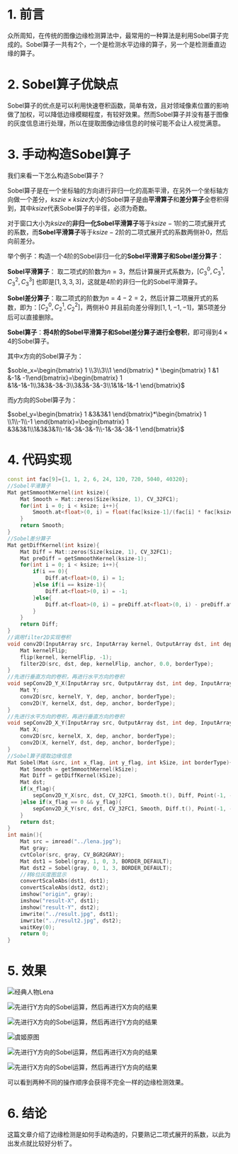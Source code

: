 # 1. 前言
众所周知，在传统的图像边缘检测算法中，最常用的一种算法是利用Sobel算子完成的。Sobel算子一共有$2$个，一个是检测水平边缘的算子，另一个是检测垂直边缘的算子。

# 2. Sobel算子优缺点
Sobel算子的优点是可以利用快速卷积函数，简单有效，且对领域像素位置的影响做了加权，可以降低边缘模糊程度，有较好效果。然而Sobel算子并没有基于图像的灰度信息进行处理，所以在提取图像边缘信息的时候可能不会让人视觉满意。

# 3. 手动构造Sobel算子
我们来看一下怎么构造Sobel算子？

Sobel算子是在一个坐标轴的方向进行非归一化的高斯平滑，在另外一个坐标轴方向做一个差分，$kszie\times ksize$大小的Sobel算子是由**平滑算子**和**差分算子**全卷积得到，其中$ksize$代表Sobel算子的半径，必须为奇数。

对于窗口大小为$ksize$的**非归一化Sobel平滑算子**等于$ksize-1$阶的二项式展开式的系数，而**Sobel平滑算子**等于$ksize-2$阶的二项式展开式的系数两侧补$0$，然后向前差分。

举个例子：构造一个$4$阶的Sobel非归一化的**Sobel平滑算子和Sobel差分算子**：

**Sobel平滑算子**： 取二项式的阶数为$n=3$，然后计算展开式系数为，$[C_3^0, C_3^1, C_3^2, C_3^3]$ 也即是$[1, 3, 3, 3]$，这就是$4$阶的非归一化的Sobel平滑算子。

**Sobel差分算子**：取二项式的阶数为$n=4-2=2$，然后计算二项展开式的系数，即为：$[C_2^0, C_2^1, C_2^2]$，两侧补$0$ 并且前向差分得到$[1, 1, -1, -1]$，第$5$项差分后可以直接删除。

**Sobel算子**：**将$4$阶的Sobel平滑算子和Sobel差分算子进行全卷积**，即可得到$4\times 4$的Sobel算子。

其中$x$方向的Sobel算子为：

$soble_x=\begin{bmatrix} 1 \\3\\3\\1 \end{bmatrix} * \begin{bmatrix} 1 &1 &-1& -1\end{bmatrix}=\begin{bmatrix} 1 &1&-1&-1\\3&3&-3&-3\\3&3&-3&-3\\1&1&-1&-1 
\end{bmatrix}$

而$y$方向的Sobel算子为：

$sobel_y=\begin{bmatrix} 1 &3&3&1 \end{bmatrix}*\begin{bmatrix} 1 \\1\\-1\\-1 \end{bmatrix}=\begin{bmatrix} 1 &3&3&1\\1&3&3&1\\-1&-3&-3&-1\\-1&-3&-3&-1 
\end{bmatrix}$

# 4. 代码实现

```c++
const int fac[9]={1, 1, 2, 6, 24, 120, 720, 5040, 40320};
//Sobel平滑算子
Mat getSmmoothKernel(int ksize){
    Mat Smooth = Mat::zeros(Size(ksize, 1), CV_32FC1);
    for(int i = 0; i < ksize; i++){
        Smooth.at<float>(0, i) = float(fac[ksize-1]/(fac[i] * fac[ksize-1-i]));
    }
    return Smooth;
}
//Sobel差分算子
Mat getDiffKernel(int ksize){
    Mat Diff = Mat::zeros(Size(ksize, 1), CV_32FC1);
    Mat preDiff = getSmmoothKernel(ksize-1);
    for(int i = 0; i < ksize; i++){
        if(i == 0){
            Diff.at<float>(0, i) = 1;
        }else if(i == ksize-1){
            Diff.at<float>(0, i) = -1;
        }else{
            Diff.at<float>(0, i) = preDiff.at<float>(0, i) - preDiff.at<float>(0, i-1);
        }
    }
    return Diff;
}
//调用filter2D实现卷积
void conv2D(InputArray src, InputArray kernel, OutputArray dst, int dep, Point anchor=Point(-1,-1), int borderType=BORDER_DEFAULT){
    Mat kernelFlip;
    flip(kernel, kernelFlip, -1);
    filter2D(src, dst, dep, kernelFlip, anchor, 0.0, borderType);
}
//先进行垂直方向的卷积，再进行水平方向的卷积
void sepConv2D_Y_X(InputArray src, OutputArray dst, int dep, InputArray kernelY, InputArray kernelX, Point anchor=Point(-1,-1), int borderType=BORDER_DEFAULT){
    Mat Y;
    conv2D(src, kernelY, Y, dep, anchor, borderType);
    conv2D(Y, kernelX, dst, dep, anchor, borderType);
}
//先进行水平方向的卷积，再进行垂直方向的卷积
void sepConv2D_X_Y(InputArray src, OutputArray dst, int dep, InputArray kernelX, InputArray kernelY, Point anchor=Point(-1,-1), int borderType=BORDER_DEFAULT){
    Mat X;
    conv2D(src, kernelX, X, dep, anchor, borderType);
    conv2D(X, kernelY, dst, dep, anchor, borderType);
}
//Sobel算子提取边缘信息
Mat Sobel(Mat &src, int x_flag, int y_flag, int kSize, int borderType){
    Mat Smooth = getSmmoothKernel(kSize);
    Mat Diff = getDiffKernel(kSize);
    Mat dst;
    if(x_flag){
        sepConv2D_Y_X(src, dst, CV_32FC1, Smooth.t(), Diff, Point(-1, -1), borderType);
    }else if(x_flag == 0 && y_flag){
        sepConv2D_X_Y(src, dst, CV_32FC1, Smooth, Diff.t(), Point(-1, -1), borderType);
    }
    return dst;
}
int main(){
    Mat src = imread("../lena.jpg");
    Mat gray;
    cvtColor(src, gray, CV_BGR2GRAY);
    Mat dst1 = Sobel(gray, 1, 0, 3, BORDER_DEFAULT);
    Mat dst2 = Sobel(gray, 0, 1, 3, BORDER_DEFAULT);
    //转8位灰度图显示
    convertScaleAbs(dst1, dst1);
    convertScaleAbs(dst2, dst2);
    imshow("origin", gray);
    imshow("result-X", dst1);
    imshow("result-Y", dst2);
    imwrite("../result.jpg", dst1);
    imwrite("../result2.jpg", dst2);
    waitKey(0);
    return 0;
}
```

# 5. 效果

![经典人物Lena](https://img-blog.csdnimg.cn/2018121517094254.jpg?x-oss-process=image/watermark,type_ZmFuZ3poZW5naGVpdGk,shadow_10,text_aHR0cHM6Ly9ibG9nLmNzZG4ubmV0L2p1c3Rfc29ydA==,size_16,color_FFFFFF,t_70)

![先进行Y方向的Sobel运算，然后再进行X方向的结果](https://img-blog.csdnimg.cn/20181215171002371.jpg?x-oss-process=image/watermark,type_ZmFuZ3poZW5naGVpdGk,shadow_10,text_aHR0cHM6Ly9ibG9nLmNzZG4ubmV0L2p1c3Rfc29ydA==,size_16,color_FFFFFF,t_70)

![先进行X方向的Sobel运算，然后再进行Y方向的结果](https://img-blog.csdnimg.cn/20181215171037373.jpg?x-oss-process=image/watermark,type_ZmFuZ3poZW5naGVpdGk,shadow_10,text_aHR0cHM6Ly9ibG9nLmNzZG4ubmV0L2p1c3Rfc29ydA==,size_16,color_FFFFFF,t_70)

![虞姬原图](https://img-blog.csdnimg.cn/20200315212457739.jpg?x-oss-process=image/watermark,type_ZmFuZ3poZW5naGVpdGk,shadow_10,text_aHR0cHM6Ly9ibG9nLmNzZG4ubmV0L2p1c3Rfc29ydA==,size_16,color_FFFFFF,t_70)

![先进行Y方向的Sobel运算，然后再进行X方向的结果](https://img-blog.csdnimg.cn/20200315212522346.jpg?x-oss-process=image/watermark,type_ZmFuZ3poZW5naGVpdGk,shadow_10,text_aHR0cHM6Ly9ibG9nLmNzZG4ubmV0L2p1c3Rfc29ydA==,size_16,color_FFFFFF,t_70)

![先进行X方向的Sobel运算，然后再进行Y方向的结果](https://img-blog.csdnimg.cn/20200315212550535.jpg?x-oss-process=image/watermark,type_ZmFuZ3poZW5naGVpdGk,shadow_10,text_aHR0cHM6Ly9ibG9nLmNzZG4ubmV0L2p1c3Rfc29ydA==,size_16,color_FFFFFF,t_70)

可以看到两种不同的操作顺序会获得不完全一样的边缘检测效果。

# 6. 结论
这篇文章介绍了边缘检测是如何手动构造的，只要熟记二项式展开的系数，以此为出发点就比较好分析了。